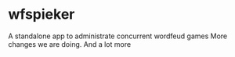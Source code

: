 # wfspieker
A standalone app to administrate concurrent wordfeud games
More changes we are doing.
And a lot more
